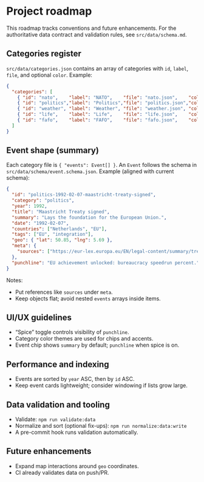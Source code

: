 # Project roadmap

This roadmap tracks conventions and future enhancements. For the authoritative data contract and validation rules, see `src/data/schema.md`.

## Categories register
`src/data/categories.json` contains an array of categories with `id`, `label`, `file`, and optional `color`. Example:

```json
{
  "categories": [
    { "id": "nato",    "label": "NATO",    "file": "nato.json",    "color": "#fbbf24" },
    { "id": "politics","label": "Politics","file": "politics.json","color": "#60a5fa" },
    { "id": "weather", "label": "Weather", "file": "weather.json", "color": "#34d399" },
    { "id": "life",    "label": "Life",    "file": "life.json",    "color": "#c084fc" },
    { "id": "fafo",    "label": "FAFO",    "file": "fafo.json",    "color": "#f87171" }
  ]
}
```

## Event shape (summary)
Each category file is `{ "events": Event[] }`. An `Event` follows the schema in `src/data/schema/event.schema.json`. Example (aligned with current schema):

```json
{
  "id": "politics-1992-02-07-maastricht-treaty-signed",
  "category": "politics",
  "year": 1992,
  "title": "Maastricht Treaty signed",
  "summary": "Lays the foundation for the European Union.",
  "date": "1992-02-07",
  "countries": ["Netherlands", "EU"],
  "tags": ["EU", "integration"],
  "geo": { "lat": 50.85, "lng": 5.69 },
  "meta": {
    "sources": ["https://eur-lex.europa.eu/EN/legal-content/summary/treaty-of-maastricht.html"]
  },
  "punchline": "EU achievement unlocked: bureaucracy speedrun percent."
}
```

Notes:
- Put references like `sources` under `meta`.
- Keep objects flat; avoid nested `events` arrays inside items.

## UI/UX guidelines
- “Spice” toggle controls visibility of `punchline`.
- Category color themes are used for chips and accents.
- Event chip shows `summary` by default; `punchline` when spice is on.

## Performance and indexing
- Events are sorted by `year` ASC, then by `id` ASC.
- Keep event cards lightweight; consider windowing if lists grow large.

## Data validation and tooling
- Validate: `npm run validate:data`
- Normalize and sort (optional fix-ups): `npm run normalize:data:write`
- A pre-commit hook runs validation automatically.

## Future enhancements
- Expand map interactions around `geo` coordinates.
- CI already validates data on push/PR.
